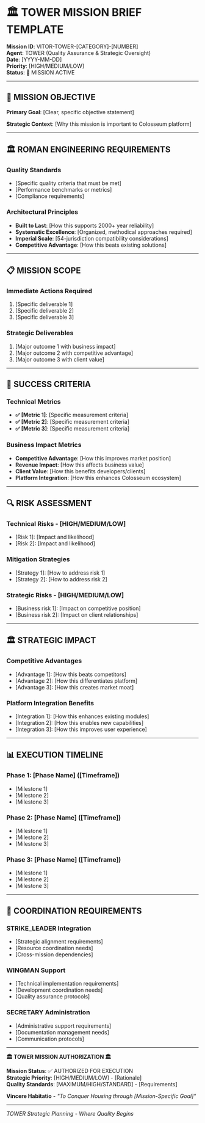 # 🏛️ TOWER MISSION BRIEF TEMPLATE

**Mission ID**: VITOR-TOWER-[CATEGORY]-[NUMBER]  
**Agent**: TOWER (Quality Assurance & Strategic Oversight)  
**Date**: [YYYY-MM-DD]  
**Priority**: [HIGH/MEDIUM/LOW]  
**Status**: 🎯 MISSION ACTIVE

---

## 🎯 MISSION OBJECTIVE

**Primary Goal**: [Clear, specific objective statement]

**Strategic Context**: [Why this mission is important to Colosseum platform]

---

## 🏛️ ROMAN ENGINEERING REQUIREMENTS

### **Quality Standards**
- [Specific quality criteria that must be met]
- [Performance benchmarks or metrics]
- [Compliance requirements]

### **Architectural Principles**
- **Built to Last**: [How this supports 2000+ year reliability]
- **Systematic Excellence**: [Organized, methodical approaches required]
- **Imperial Scale**: [54-jurisdiction compatibility considerations]
- **Competitive Advantage**: [How this beats existing solutions]

---

## 📋 MISSION SCOPE

### **Immediate Actions Required**
1. [Specific deliverable 1]
2. [Specific deliverable 2]
3. [Specific deliverable 3]

### **Strategic Deliverables**
1. [Major outcome 1 with business impact]
2. [Major outcome 2 with competitive advantage]
3. [Major outcome 3 with client value]

---

## 🎯 SUCCESS CRITERIA

### **Technical Metrics**
- **✅ [Metric 1]**: [Specific measurement criteria]
- **✅ [Metric 2]**: [Specific measurement criteria]
- **✅ [Metric 3]**: [Specific measurement criteria]

### **Business Impact Metrics**
- **Competitive Advantage**: [How this improves market position]
- **Revenue Impact**: [How this affects business value]
- **Client Value**: [How this benefits developers/clients]
- **Platform Integration**: [How this enhances Colosseum ecosystem]

---

## 🔍 RISK ASSESSMENT

### **Technical Risks - [HIGH/MEDIUM/LOW]**
- [Risk 1]: [Impact and likelihood]
- [Risk 2]: [Impact and likelihood]

### **Mitigation Strategies**
- [Strategy 1]: [How to address risk 1]
- [Strategy 2]: [How to address risk 2]

### **Strategic Risks - [HIGH/MEDIUM/LOW]**
- [Business risk 1]: [Impact on competitive position]
- [Business risk 2]: [Impact on client relationships]

---

## 🏛️ STRATEGIC IMPACT

### **Competitive Advantages**
- [Advantage 1]: [How this beats competitors]
- [Advantage 2]: [How this differentiates platform]
- [Advantage 3]: [How this creates market moat]

### **Platform Integration Benefits**
- [Integration 1]: [How this enhances existing modules]
- [Integration 2]: [How this enables new capabilities]
- [Integration 3]: [How this improves user experience]

---

## 📊 EXECUTION TIMELINE

### **Phase 1: [Phase Name] ([Timeframe])**
- [Milestone 1]
- [Milestone 2]
- [Milestone 3]

### **Phase 2: [Phase Name] ([Timeframe])**
- [Milestone 1]
- [Milestone 2]
- [Milestone 3]

### **Phase 3: [Phase Name] ([Timeframe])**
- [Milestone 1]
- [Milestone 2]
- [Milestone 3]

---

## 🎯 COORDINATION REQUIREMENTS

### **STRIKE_LEADER Integration**
- [Strategic alignment requirements]
- [Resource coordination needs]
- [Cross-mission dependencies]

### **WINGMAN Support**
- [Technical implementation requirements]
- [Development coordination needs]
- [Quality assurance protocols]

### **SECRETARY Administration**
- [Administrative support requirements]
- [Documentation management needs]
- [Communication protocols]

---

**🏛️ TOWER MISSION AUTHORIZATION 🏛️**

**Mission Status**: ✅ AUTHORIZED FOR EXECUTION  
**Strategic Priority**: [HIGH/MEDIUM/LOW] - [Rationale]  
**Quality Standards**: [MAXIMUM/HIGH/STANDARD] - [Requirements]

**Vincere Habitatio** - *"To Conquer Housing through [Mission-Specific Goal]"*

---

*TOWER Strategic Planning - Where Quality Begins*
